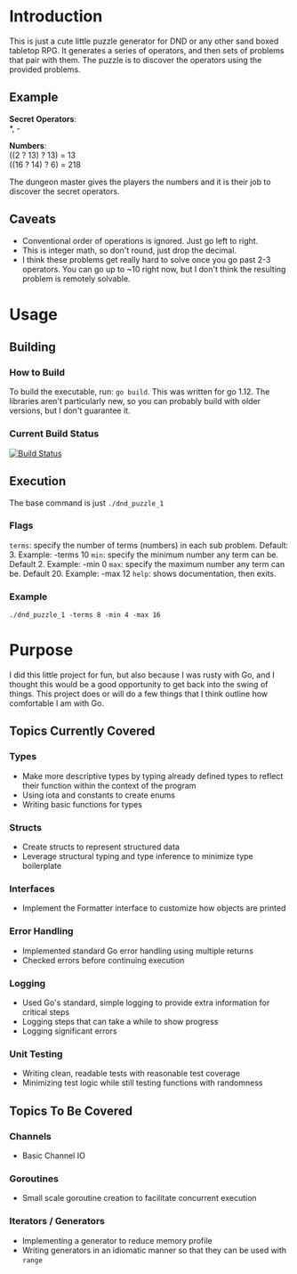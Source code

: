 # Introduction
This is just a cute little puzzle generator for DND or any other sand boxed tabletop RPG. 
It generates a series of operators, and then sets of problems that pair with them. The puzzle is
to discover the operators using the provided problems.

## Example
**Secret Operators**:  
\*, \-  

**Numbers**:  
((2 ? 13) ? 13) = 13    
((16 ? 14) ? 6) = 218  

The dungeon master gives the players the numbers and it is their job to discover the secret operators.

## Caveats
* Conventional order of operations is ignored. Just go left to right.  
* This is integer math, so don't round, just drop the decimal.
* I think these problems get really hard to solve once you go past 2-3 operators. You can go up
to ~10 right now, but I don't think the resulting problem is remotely solvable.

# Usage
## Building
### How to Build
To build the executable, run: `go build`.
This was written for go 1.12. The libraries aren't particularly new, so you can probably build with 
older versions, but I don't guarantee it.
### Current Build Status
[![Build Status](https://travis-ci.org/Luke-Sikina/dnd_puzzle_1.svg?branch=master)](https://travis-ci.org/Luke-Sikina/dnd_puzzle_1)
## Execution
The base command is just
`./dnd_puzzle_1`
### Flags
`terms`: specify the number of terms (numbers) in each sub problem. Default: 3. Example: -terms 10
`min`: specify the minimum number any term can be. Default 2. Example: -min 0
`max`: specify the maximum number any term can be. Default 20. Example:  -max 12
`help`: shows documentation, then exits.
### Example
`./dnd_puzzle_1 -terms 8 -min 4 -max 16`

# Purpose
I did this little project for fun, but also because I was rusty with Go, and I thought this
would be a good opportunity to get back into the swing of things. This project does or will do a few
things that I think outline how comfortable I am with Go.

## Topics Currently Covered
### Types
- Make more descriptive types by typing already defined types to reflect their function
within the context of the program
- Using iota and constants to create enums
- Writing basic functions for types

### Structs
- Create structs to represent structured data
- Leverage structural typing and type inference to minimize type boilerplate

### Interfaces
- Implement the Formatter interface to customize how objects are printed

### Error Handling
- Implemented standard Go error handling using multiple returns
- Checked errors before continuing execution

### Logging
- Used Go's standard, simple logging to provide extra information for critical steps
- Logging steps that can take a while to show progress
- Logging significant errors

### Unit Testing
- Writing clean, readable tests with reasonable test coverage
- Minimizing test logic while still testing functions with randomness

## Topics To Be Covered
### Channels
- Basic Channel IO

### Goroutines
- Small scale goroutine creation to facilitate concurrent execution

### Iterators / Generators
- Implementing a generator to reduce memory profile
- Writing generators in an idiomatic manner so that they can be used with `range`